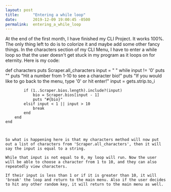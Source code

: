 ```yaml
---
layout: post
title:      "Entering a while loop"
date:       2019-12-09 19:00:45 -0500
permalink:  entering_a_while_loop
---
```


At the end of the first month, I have finished my CLI Project. It works 100%. The only thing left to do is to colorize it and maybe add some other fancy things. In the characters section of my CLI Menu, I have to enter a while loop so that the user doesn't get stuck in my program as it loops on for eternity. Here is my code:



def characters
         puts Scraper.all_characters
         input = " "
         while input != '0'
         puts ""
         puts "Hit a number from 1-10 to see a character bio!"
         puts "If you would like to go back to the menu, type '0' or hit enter!"
         input = gets.strip.to_i

            if (1..Scraper.bios.length).include?(input)
                bio = Scraper.bios[input - 1]
                puts "#{bio}"
            elsif input < 1 || input > 10
                break
            end
        end
    end
```


So what is happening here is that my characters method will now put out a list of characters from 'Scraper.all_characters', then it will say the input is equal to a string. 

While that input is not equal to 0, my loop will run. Now the user will be able to choose a character from 1 to 10, and they can also repeatedly view characters. 

If their input is less than 1 or if it is greater than 10, it will 'break' the loop and return to the main menu. Also if the user decides to hit any other random key, it will return to the main menu as well.



